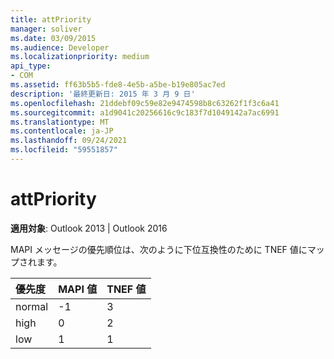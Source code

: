 ```yaml
---
title: attPriority
manager: soliver
ms.date: 03/09/2015
ms.audience: Developer
ms.localizationpriority: medium
api_type:
- COM
ms.assetid: ff63b5b5-fde8-4e5b-a5be-b19e805ac7ed
description: '最終更新日: 2015 年 3 月 9 日'
ms.openlocfilehash: 21ddebf09c59e82e9474598b8c63262f1f3c6a41
ms.sourcegitcommit: a1d9041c20256616c9c183f7d1049142a7ac6991
ms.translationtype: MT
ms.contentlocale: ja-JP
ms.lasthandoff: 09/24/2021
ms.locfileid: "59551857"
---
```

# <a name="attpriority"></a>attPriority

  
  
**適用対象**: Outlook 2013 | Outlook 2016 
  
MAPI メッセージの優先順位は、次のように下位互換性のために TNEF 値にマップされます。
  
|**優先度**|**MAPI 値**|**TNEF 値**|
|:-----|:-----|:-----|
|normal  <br/> |-1  <br/> |3  <br/> |
|high  <br/> |0  <br/> |2  <br/> |
|low  <br/> |1  <br/> |1  <br/> |
   

